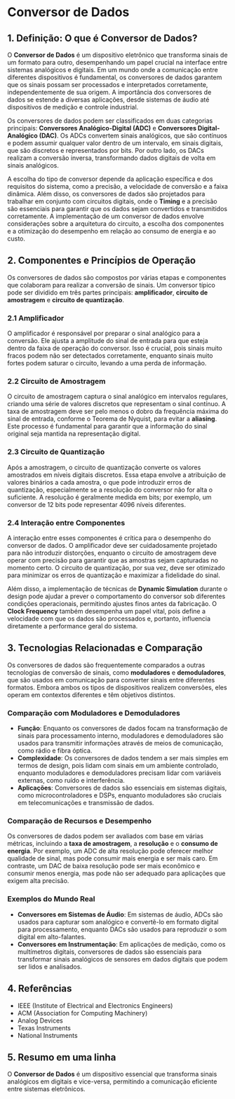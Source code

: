# Conversor de Dados

## 1. Definição: O que é **Conversor de Dados**?
O **Conversor de Dados** é um dispositivo eletrônico que transforma sinais de um formato para outro, desempenhando um papel crucial na interface entre sistemas analógicos e digitais. Em um mundo onde a comunicação entre diferentes dispositivos é fundamental, os conversores de dados garantem que os sinais possam ser processados e interpretados corretamente, independentemente de sua origem. A importância dos conversores de dados se estende a diversas aplicações, desde sistemas de áudio até dispositivos de medição e controle industrial.

Os conversores de dados podem ser classificados em duas categorias principais: **Conversores Analógico-Digital (ADC)** e **Conversores Digital-Analógico (DAC)**. Os ADCs convertem sinais analógicos, que são contínuos e podem assumir qualquer valor dentro de um intervalo, em sinais digitais, que são discretos e representados por bits. Por outro lado, os DACs realizam a conversão inversa, transformando dados digitais de volta em sinais analógicos. 

A escolha do tipo de conversor depende da aplicação específica e dos requisitos do sistema, como a precisão, a velocidade de conversão e a faixa dinâmica. Além disso, os conversores de dados são projetados para trabalhar em conjunto com circuitos digitais, onde o **Timing** e a precisão são essenciais para garantir que os dados sejam convertidos e transmitidos corretamente. A implementação de um conversor de dados envolve considerações sobre a arquitetura do circuito, a escolha dos componentes e a otimização do desempenho em relação ao consumo de energia e ao custo.

## 2. Componentes e Princípios de Operação
Os conversores de dados são compostos por várias etapas e componentes que colaboram para realizar a conversão de sinais. Um conversor típico pode ser dividido em três partes principais: **amplificador**, **circuito de amostragem** e **circuito de quantização**.

### 2.1 Amplificador
O amplificador é responsável por preparar o sinal analógico para a conversão. Ele ajusta a amplitude do sinal de entrada para que esteja dentro da faixa de operação do conversor. Isso é crucial, pois sinais muito fracos podem não ser detectados corretamente, enquanto sinais muito fortes podem saturar o circuito, levando a uma perda de informação.

### 2.2 Circuito de Amostragem
O circuito de amostragem captura o sinal analógico em intervalos regulares, criando uma série de valores discretos que representam o sinal contínuo. A taxa de amostragem deve ser pelo menos o dobro da frequência máxima do sinal de entrada, conforme o Teorema de Nyquist, para evitar a **aliasing**. Este processo é fundamental para garantir que a informação do sinal original seja mantida na representação digital.

### 2.3 Circuito de Quantização
Após a amostragem, o circuito de quantização converte os valores amostrados em níveis digitais discretos. Essa etapa envolve a atribuição de valores binários a cada amostra, o que pode introduzir erros de quantização, especialmente se a resolução do conversor não for alta o suficiente. A resolução é geralmente medida em bits; por exemplo, um conversor de 12 bits pode representar 4096 níveis diferentes.

### 2.4 Interação entre Componentes
A interação entre esses componentes é crítica para o desempenho do conversor de dados. O amplificador deve ser cuidadosamente projetado para não introduzir distorções, enquanto o circuito de amostragem deve operar com precisão para garantir que as amostras sejam capturadas no momento certo. O circuito de quantização, por sua vez, deve ser otimizado para minimizar os erros de quantização e maximizar a fidelidade do sinal.

Além disso, a implementação de técnicas de **Dynamic Simulation** durante o design pode ajudar a prever o comportamento do conversor sob diferentes condições operacionais, permitindo ajustes finos antes da fabricação. O **Clock Frequency** também desempenha um papel vital, pois define a velocidade com que os dados são processados e, portanto, influencia diretamente a performance geral do sistema.

## 3. Tecnologias Relacionadas e Comparação
Os conversores de dados são frequentemente comparados a outras tecnologias de conversão de sinais, como **moduladores** e **demoduladores**, que são usados em comunicação para converter sinais entre diferentes formatos. Embora ambos os tipos de dispositivos realizem conversões, eles operam em contextos diferentes e têm objetivos distintos.

### Comparação com Moduladores e Demoduladores
- **Função**: Enquanto os conversores de dados focam na transformação de sinais para processamento interno, moduladores e demoduladores são usados para transmitir informações através de meios de comunicação, como rádio e fibra óptica.
- **Complexidade**: Os conversores de dados tendem a ser mais simples em termos de design, pois lidam com sinais em um ambiente controlado, enquanto moduladores e demoduladores precisam lidar com variáveis externas, como ruído e interferência.
- **Aplicações**: Conversores de dados são essenciais em sistemas digitais, como microcontroladores e DSPs, enquanto moduladores são cruciais em telecomunicações e transmissão de dados.

### Comparação de Recursos e Desempenho
Os conversores de dados podem ser avaliados com base em várias métricas, incluindo a **taxa de amostragem**, a **resolução** e o **consumo de energia**. Por exemplo, um ADC de alta resolução pode oferecer melhor qualidade de sinal, mas pode consumir mais energia e ser mais caro. Em contraste, um DAC de baixa resolução pode ser mais econômico e consumir menos energia, mas pode não ser adequado para aplicações que exigem alta precisão.

### Exemplos do Mundo Real
- **Conversores em Sistemas de Áudio**: Em sistemas de áudio, ADCs são usados para capturar som analógico e convertê-lo em formato digital para processamento, enquanto DACs são usados para reproduzir o som digital em alto-falantes.
- **Conversores em Instrumentação**: Em aplicações de medição, como os multímetros digitais, conversores de dados são essenciais para transformar sinais analógicos de sensores em dados digitais que podem ser lidos e analisados.

## 4. Referências
- IEEE (Institute of Electrical and Electronics Engineers)
- ACM (Association for Computing Machinery)
- Analog Devices
- Texas Instruments
- National Instruments

## 5. Resumo em uma linha
O **Conversor de Dados** é um dispositivo essencial que transforma sinais analógicos em digitais e vice-versa, permitindo a comunicação eficiente entre sistemas eletrônicos.